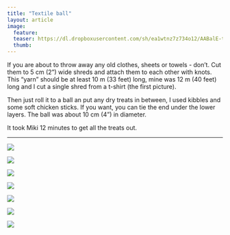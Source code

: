 ```yaml
---
title: "Textile ball"
layout: article
image:
  feature:
  teaser: https://dl.dropboxusercontent.com/sh/ea1wtnz7z734o12/AABalE-tSxkSFN7y3DVo65pMa/aktivointi/kangaspallo/DSC38537-245px.jpg
  thumb:
---
```


If you are about to throw away any old clothes, sheets or towels - don’t. Cut them to 5 cm (2”) wide shreds and attach them to each other with knots. This “yarn” should be at least 10 m (33 feet) long, mine was 12 m (40 feet) long and I cut a single shred from a t-shirt (the first picture).

Then just roll it to a ball an put any dry treats in between, I used kibbles and some soft chicken sticks. If you want, you can tie the end under the lower layers. The ball was about 10 cm (4”) in diameter.

It took Miki 12 minutes to get all the treats out.

---

[![](https://dl.dropboxusercontent.com/sh/ea1wtnz7z734o12/AADlRHXoz5UlW5xjcNBFtk1Ra/aktivointi/kangaspallo/DSC38431-800px.jpg)](https://dl.dropboxusercontent.com/sh/ea1wtnz7z734o12/AAA8zuO3OIf7zd1LjG3quL3Ra/aktivointi/kangaspallo/DSC38431.jpg)

[![](https://dl.dropboxusercontent.com/sh/ea1wtnz7z734o12/AADTajj3HJKiZv1JfaEkiK8Da/aktivointi/kangaspallo/DSC38449-800px.jpg)](https://dl.dropboxusercontent.com/sh/ea1wtnz7z734o12/AAAWueZ9OHo9Y1kpwDWexg2Oa/aktivointi/kangaspallo/DSC38449.jpg)

[![](https://dl.dropboxusercontent.com/sh/ea1wtnz7z734o12/AADquWm-W30AdMhtzJbL5iXsa/aktivointi/kangaspallo/DSC38460-800px.jpg)](https://dl.dropboxusercontent.com/sh/ea1wtnz7z734o12/AAAEAyvzuUSv2T2WXt8HBM35a/aktivointi/kangaspallo/DSC38460.jpg)

[![](https://dl.dropboxusercontent.com/sh/ea1wtnz7z734o12/AACkMfJm0IlMDV6F-Ode7U4Ga/aktivointi/kangaspallo/DSC38520-800px.jpg)](https://dl.dropboxusercontent.com/sh/ea1wtnz7z734o12/AACHGXXLZcIHDSiBN63h6W6za/aktivointi/kangaspallo/DSC38520.jpg)

[![](https://dl.dropboxusercontent.com/sh/ea1wtnz7z734o12/AACVIMGhhwz5anib8zPSbwK2a/aktivointi/kangaspallo/DSC38537-800px.jpg)](https://dl.dropboxusercontent.com/sh/ea1wtnz7z734o12/AADN4tZTBhBXDh7gKU8GTu_Sa/aktivointi/kangaspallo/DSC38537.jpg)

[![](https://dl.dropboxusercontent.com/sh/ea1wtnz7z734o12/AACIym-KLy9jaLzu4WSxhC1wa/aktivointi/kangaspallo/DSC38589-800px.jpg)](https://dl.dropboxusercontent.com/sh/ea1wtnz7z734o12/AAAIlLOcE2V-y4Bn7TDUKTyka/aktivointi/kangaspallo/DSC38589.jpg)

[![](https://dl.dropboxusercontent.com/sh/ea1wtnz7z734o12/AAAUrZL2YJne9SW2rbfhQibga/aktivointi/kangaspallo/DSC38443-800px.jpg)](https://dl.dropboxusercontent.com/sh/ea1wtnz7z734o12/AADQuxDfa7c_XFxent8h1DyCa/aktivointi/kangaspallo/DSC38443.jpg)
